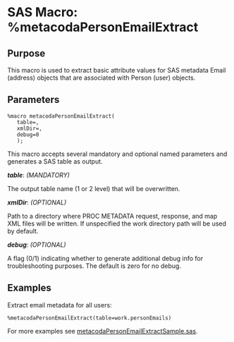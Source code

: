 # SAS Macro: %metacodaPersonEmailExtract

## Purpose

This macro is used to extract basic attribute values for SAS metadata Email (address)
objects that are associated with Person (user) objects.

## Parameters

    %macro metacodaPersonEmailExtract(
       table=,
       xmlDir=,
       debug=0
       );

This macro accepts several mandatory and optional named parameters and generates a SAS table
as output.

***table***: _(MANDATORY)_

The output table name (1 or 2 level) that will be overwritten.

***xmlDir***: _(OPTIONAL)_
 
Path to a directory where PROC METADATA request, response, and map XML files will be written.
If unspecified the work directory path will be used by default.

***debug***: _(OPTIONAL)_

A flag (0/1) indicating whether to generate additional debug info for troubleshooting purposes.
The default is zero for no debug.

## Examples

Extract email metadata for all users:
 
    %metacodaPersonEmailExtract(table=work.personEmails)

For more examples see [metacodaPersonEmailExtractSample.sas](https://github.com/Metacoda/idsync-utils/blob/master/samples/metacodaPersonEmailExtractSample.sas).
